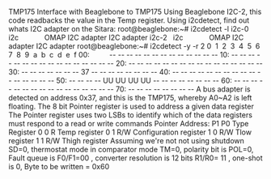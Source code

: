 TMP175
Interface with Beaglebone to TMP175
Using Beaglebone I2C-2, this code readbacks the value in the Temp register.
Using i2cdetect, find out whats I2C adapter on the Sitara:
root@beaglebone:~# i2cdetect -l
i2c-0   i2c             OMAP I2C adapter I2C adapter
i2c-2   i2c             OMAP I2C adapter I2C adapter
root@beaglebone:~# i2cdetect -y -r 2
0  1  2  3  4  5  6  7  8  9  a  b  c  d  e  f
00:          -- -- -- -- -- -- -- -- -- -- -- -- --
10: -- -- -- -- -- -- -- -- -- -- -- -- -- -- -- --
20: -- -- -- -- -- -- -- -- -- -- -- -- -- -- -- --
30: -- -- -- -- -- -- -- 37 -- -- -- -- -- -- -- --
40: -- -- -- -- -- -- -- -- -- -- -- -- -- -- -- --
50: -- -- -- -- UU UU UU UU -- -- -- -- -- -- -- --
60: -- -- -- -- -- -- -- -- -- -- -- -- -- -- -- --
70: -- -- -- -- -- -- -- --
A bus adapter is detected on address 0x37, and this is the TMP175, whereby A0~A2 is left floating.
The 8 bit Pointer register is used to address a given data register
The Pointer register uses two LSBs to identify which of the data registers must respond to a read or write commands
Pointer Address:
P1  P0  Type  Register
0   0   R     Temp register
0   1   R/W   Configuration register
1   0   R/W   Tlow register
1   1   R/W   Thigh register
Assuming we're not not using shutdown SD=0, thermostat mode in comparator mode TM=0, polarity bit is POL=0, Fault queue is F0/F1=00 , 
converter resolution is 12 bits R1/R0= 11 , one-shot is 0,
Byte to be written = 0x60
